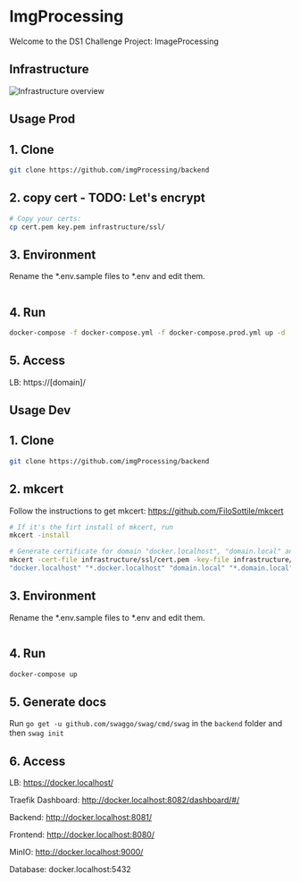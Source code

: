 # ImgProcessing
Welcome to the DS1 Challenge Project: ImageProcessing

## Infrastructure

![Infrastructure overview](https://github.com/imgProcessing/backend/blob/main/doc/images/Infrastruktur.png)

## Usage Prod
## 1. Clone
```bash
git clone https://github.com/imgProcessing/backend
```
## 2. copy cert - TODO: Let's encrypt
```bash
# Copy your certs:
cp cert.pem key.pem infrastructure/ssl/
```
## 3. Environment
Rename the *.env.sample files to *.env and edit them.
```bash

```
## 4. Run
```bash
docker-compose -f docker-compose.yml -f docker-compose.prod.yml up -d
```
## 5. Access

LB: https://[domain]/

## Usage Dev

## 1. Clone
```bash
git clone https://github.com/imgProcessing/backend
```
## 2. mkcert
Follow the instructions to get mkcert: https://github.com/FiloSottile/mkcert
```bash
# If it's the firt install of mkcert, run
mkcert -install

# Generate certificate for domain "docker.localhost", "domain.local" and their sub-domains
mkcert -cert-file infrastructure/ssl/cert.pem -key-file infrastructure/ssl/key.pem \
"docker.localhost" "*.docker.localhost" "domain.local" "*.domain.local"
```
## 3. Environment
Rename the *.env.sample files to *.env and edit them.
```bash

```
## 4. Run
```bash
docker-compose up
```
## 5. Generate docs
Run `go get -u github.com/swaggo/swag/cmd/swag` in the `backend` folder and then `swag init`

## 6. Access

LB: https://docker.localhost/

Traefik Dashboard: http://docker.localhost:8082/dashboard/#/

Backend: http://docker.localhost:8081/

Frontend: http://docker.localhost:8080/

MinIO: http://docker.localhost:9000/

Database: docker.localhost:5432
